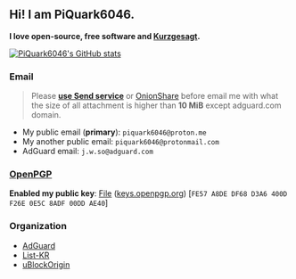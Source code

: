 ## Hi! I am PiQuark6046.
**I love open-source, free software and [Kurzgesagt](https://www.youtube.com/channel/UCsXVk37bltHxD1rDPwtNM8Q).**

[![PiQuark6046's GitHub stats](https://github-readme-stats.vercel.app/api?username=piquark6046&theme=dark)](https://github.com/anuraghazra/github-readme-stats)
### Email
> Please **[use Send service](https://send.vis.ee)** or [OnionShare](https://onionshare.org/) before email me with what the size of all attachment is higher than **10 MiB** except adguard.com domain.
* My public email (**primary**): `piquark6046@proton.me` 
* My another public email: `piquark6046@protonmail.com`
* AdGuard email: `j.w.so@adguard.com`

### [OpenPGP](https://www.openpgp.org)
**Enabled my public key**: [File](https://github.com/piquark6046/piquark6046/blob/master/OpenPGP/PiQuark6046_0x00DDAE40_public.asc) ([keys.openpgp.org](https://keys.openpgp.org/vks/v1/by-fingerprint/FE57A8DEDF68D3A6400DF26E0E5C8ADF00DDAE40)) [`FE57 A8DE DF68 D3A6 400D F26E 0E5C 8ADF 00DD AE40`]

### Organization
* [AdGuard](https://github.com/AdguardTeam)
* [List-KR](https://github.com/List-KR)
* [uBlockOrigin](https://github.com/uBlockOrigin)
